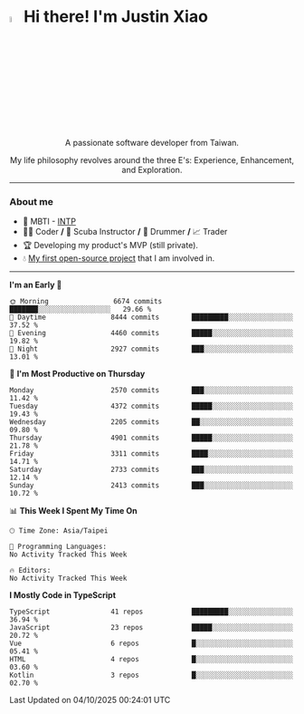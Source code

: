 # <img src="https://media.giphy.com/media/hvRJCLFzcasrR4ia7z/giphy.gif" width="5%">Hi there! I'm Justin Xiao
<p align="center">A passionate software developer from Taiwan.  </p>
<p align="center">My life philosophy revolves around the three E's: Experience, Enhancement, and Exploration.</p>

---
### About me
- 👀 MBTI - [INTP](https://www.16personalities.com/intp-personality)
- 👨‍💻 Coder **/** 🤿 Scuba Instructor **/** 🥁 Drummer **/** 📈 Trader
- 🏆 Developing my product's MVP (still private).
- 💧 [My first open-source project](https://github.com/Game-as-a-Service/Game-Lobby-Web) that I am involved in.

---
<!--START_SECTION:waka-->
**I'm an Early 🐤** 

```text
🌞 Morning                6674 commits        ███████░░░░░░░░░░░░░░░░░░   29.66 % 
🌆 Daytime                8444 commits        █████████░░░░░░░░░░░░░░░░   37.52 % 
🌃 Evening                4460 commits        █████░░░░░░░░░░░░░░░░░░░░   19.82 % 
🌙 Night                  2927 commits        ███░░░░░░░░░░░░░░░░░░░░░░   13.01 % 
```
📅 **I'm Most Productive on Thursday** 

```text
Monday                   2570 commits        ███░░░░░░░░░░░░░░░░░░░░░░   11.42 % 
Tuesday                  4372 commits        █████░░░░░░░░░░░░░░░░░░░░   19.43 % 
Wednesday                2205 commits        ██░░░░░░░░░░░░░░░░░░░░░░░   09.80 % 
Thursday                 4901 commits        █████░░░░░░░░░░░░░░░░░░░░   21.78 % 
Friday                   3311 commits        ████░░░░░░░░░░░░░░░░░░░░░   14.71 % 
Saturday                 2733 commits        ███░░░░░░░░░░░░░░░░░░░░░░   12.14 % 
Sunday                   2413 commits        ███░░░░░░░░░░░░░░░░░░░░░░   10.72 % 
```


📊 **This Week I Spent My Time On** 

```text
🕑︎ Time Zone: Asia/Taipei

💬 Programming Languages: 
No Activity Tracked This Week

🔥 Editors: 
No Activity Tracked This Week
```

**I Mostly Code in TypeScript** 

```text
TypeScript               41 repos            █████████░░░░░░░░░░░░░░░░   36.94 % 
JavaScript               23 repos            █████░░░░░░░░░░░░░░░░░░░░   20.72 % 
Vue                      6 repos             █░░░░░░░░░░░░░░░░░░░░░░░░   05.41 % 
HTML                     4 repos             █░░░░░░░░░░░░░░░░░░░░░░░░   03.60 % 
Kotlin                   3 repos             █░░░░░░░░░░░░░░░░░░░░░░░░   02.70 % 
```




 Last Updated on 04/10/2025 00:24:01 UTC
<!--END_SECTION:waka-->
